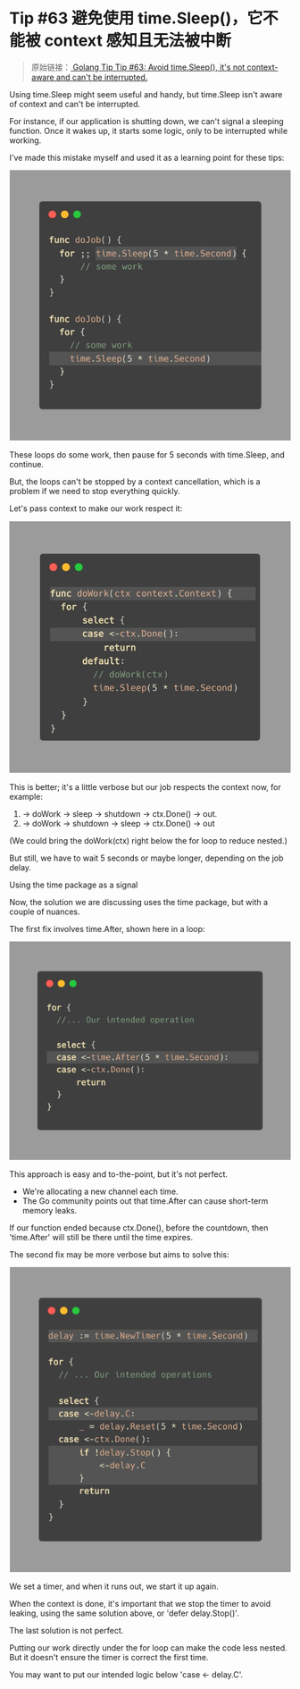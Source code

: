 # Tip #63 避免使用 time.Sleep()，它不能被 context 感知且无法被中断

> 原始链接：[ Golang Tip Tip #63: Avoid time.Sleep(), it's not context-aware and can't be interrupted.](https://twitter.com/func25/status/1773701845267153348)

Using time.Sleep might seem useful and handy, but time.Sleep isn't aware of context and can't be interrupted.

For instance, if our application is shutting down, we can't signal a sleeping function. Once it wakes up, it starts some logic, only to be interrupted while working.

I've made this mistake myself and used it as a learning point for these tips:

![](./images/063/001.png)

These loops do some work, then pause for 5 seconds with time.Sleep, and continue.

But, the loops can't be stopped by a context cancellation, which is a problem if we need to stop everything quickly.

Let's pass context to make our work respect it:

![](./images/063/002.png)

This is better; it's a little verbose but our job respects the context now, for example:

1. -> doWork -> sleep -> shutdown -> ctx.Done() -> out.
2. -> doWork -> shutdown -> sleep -> ctx.Done() -> out

(We could bring the doWork(ctx) right below the for loop to reduce nested.)

But still, we have to wait 5 seconds or maybe longer, depending on the job delay.

Using the time package as a signal

Now, the solution we are discussing uses the time package, but with a couple of nuances.

The first fix involves time.After, shown here in a loop:

![](./images/063/003.png)

This approach is easy and to-the-point, but it's not perfect.

- We're allocating a new channel each time.
- The Go community points out that time.After can cause short-term memory leaks.

If our function ended because ctx.Done(), before the countdown, then 'time.After' will still be there until the time expires.

The second fix may be more verbose but aims to solve this:

![](./images/063/004.png)

We set a timer, and when it runs out, we start it up again.

When the context is done, it's important that we stop the timer to avoid leaking, using the same solution above, or 'defer delay.Stop()'.

The last solution is not perfect.

Putting our work directly under the for loop can make the code less nested. But it doesn't ensure the timer is correct the first time.

You may want to put our intended logic below 'case <- delay.C'.
